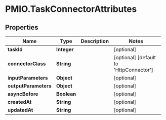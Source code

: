 # PMIO.TaskConnectorAttributes

## Properties
Name | Type | Description | Notes
------------ | ------------- | ------------- | -------------
**taskId** | **Integer** |  | [optional] 
**connectorClass** | **String** |  | [optional] [default to &#39;HttpConnector&#39;]
**inputParameters** | **Object** |  | [optional] 
**outputParameters** | **Object** |  | [optional] 
**asyncBefore** | **Boolean** |  | [optional] 
**createdAt** | **String** |  | [optional] 
**updatedAt** | **String** |  | [optional] 


